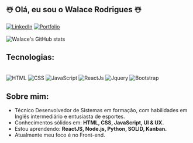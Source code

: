 ## ☃️ Olá, eu sou o Walace Rodrigues ☃️
[![LinkedIn](https://img.shields.io/badge/LinkedIn-0077B5?style=for-the-badge&logo=linkedin&logoColor=white)](https://www.linkedin.com/in/walace-rodrigues/)
[![Portfolio](https://img.shields.io/badge/Portfolio-%23000000.svg?style=for-the-badge&logo=firefox&logoColor=#FF7139)](https://walace-rodrigues.github.io/portfolio/)<br/> <br/>
![Walace's GitHub stats](https://github-readme-stats.vercel.app/api?username=walace-rodrigues&show_icons=true&theme=tokyonight)

## Tecnologias:
<div display="inline_block"><br/>
     <img align="center" alt="HTML" src="https://img.shields.io/badge/html5-%23E34F26.svg?style=for-the-badge&logo=html5&logoColor=white">
     <img align="center" alt="CSS" src="https://img.shields.io/badge/css3-%231572B6.svg?style=for-the-badge&logo=css3&logoColor=white">
     <img align="center" alt="JavaScript" src="https://img.shields.io/badge/javascript-%23323330.svg?style=for-the-badge&logo=javascript&logoColor=%23F7DF1E">
     <img align="center" alt="ReactJs" src="https://img.shields.io/badge/react-%2320232a.svg?style=for-the-badge&logo=react&logoColor=%2361DAFB">
     <img align="center" alt="Jquery" src="https://img.shields.io/badge/jquery-%230769AD.svg?style=for-the-badge&logo=jquery&logoColor=white">
     <img align="center" alt="Bootstrap" src="https://img.shields.io/badge/bootstrap-%238511FA.svg?style=for-the-badge&logo=bootstrap&logoColor=white">
</div>

## Sobre mim:
- Técnico Desenvolvedor de Sistemas em formação, com habilidades em Inglês intermediário e entusiasta de esportes. <br/>
- Conhecimentos sólidos em: <strong>HTML, CSS, JavaScript, UI & UX.</strong><br/>
- Estou aprendendo: <strong>ReactJS, Node.js, Python, SOLID, Kanban.</strong><br/>
- Atualmente meu foco é no Front-end.
